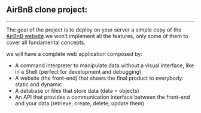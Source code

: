 ## AirBnB clone project:
-----------------------------------------------------------------------------
The goal of the project is to deploy on your server a simple copy of the [AirBnB website](https://www.airbnb.com/).we won’t implement all the features, only some of them to cover all fundamental concepts.

we will have a complete web application composed by:
- A command interpreter to manipulate data without a visual interface, like in a Shell (perfect for development and debugging)
- A website (the front-end) that shows the final product to everybody: static and dynamic
- A database or files that store data (data = objects)
- An API that provides a communication interface between the front-end and your data (retrieve, create, delete, update them)

